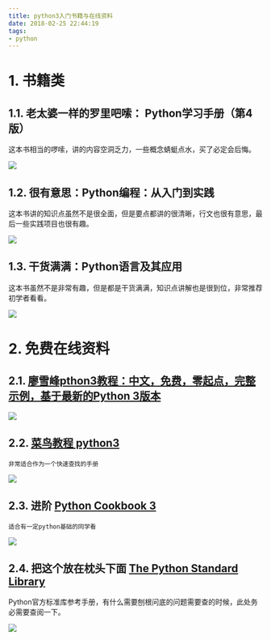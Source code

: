 ```yaml
---
title: python3入门书籍与在线资料
date: 2018-02-25 22:44:19
tags:
- python
---
```


# 1. 书籍类
## 1.1. 老太婆一样的罗里吧嗦： Python学习手册（第4版）

这本书相当的啰嗦，讲的内容空洞乏力，一些概念蜻蜓点水，买了必定会后悔。

![](/images/20180225225213_u31NAG_Jietu20180225-225148.jpeg)

## 1.2. 很有意思：Python编程：从入门到实践

这本书讲的知识点虽然不是很全面，但是要点都讲的很清晰，行文也很有意思，最后一些实践项目也很有趣。

![](/images/20180225225523_yfBUXd_Jietu20180225-225513.jpeg)

## 1.3. 干货满满：Python语言及其应用

这本书虽然不是非常有趣，但是都是干货满满，知识点讲解也是很到位，非常推荐初学者看看。

![](/images/20180225225931_DmTPVu_Jietu20180225-225852.jpeg)


# 2. 免费在线资料
## 2.1. [廖雪峰pthon3教程：中文，免费，零起点，完整示例，基于最新的Python 3版本](https://www.liaoxuefeng.com/wiki/0014316089557264a6b348958f449949df42a6d3a2e542c000)

![](/images/20180225230211_jxRF1S_Jietu20180225-230203.jpeg)

## 2.2. [菜鸟教程 python3 ](http://www.runoob.com/python3/python3-tutorial.html)

`非常适合作为一个快速查找的手册`

![](/images/20180225230510_1cHt69_Jietu20180225-230456.jpeg)


## 2.3. 进阶 [Python Cookbook 3](http://python3-cookbook.readthedocs.io/zh_CN/latest/index.html)

`适合有一定python基础的同学看`

![](/images/20180225230726_Yo3D9i_Jietu20180225-230715.jpeg)

## 2.4. 把这个放在枕头下面 [The Python Standard Library](https://docs.python.org/3/library/index.html)

Python官方标准库参考手册，有什么需要刨根问底的问题需要查的时候，此处务必需要查阅一下。

![](/images/20180225231148_DiPST4_Jietu20180225-231133.jpeg)